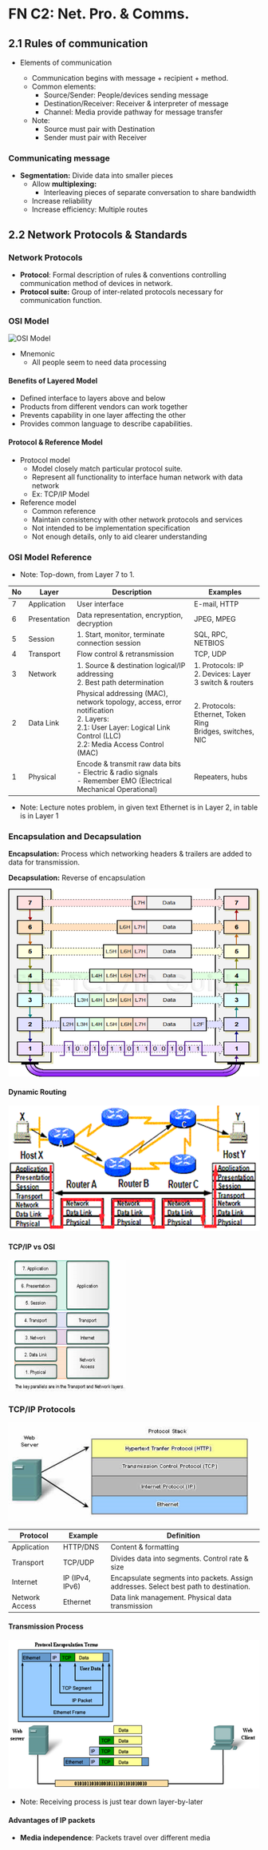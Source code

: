 # FN C2: Net. Pro. & Comms.

## 2.1 Rules of communication

- Elements of communication

  - Communication begins with message + recipient + method.
  - Common elements:
    - Source/Sender: People/devices sending message
    - Destination/Receiver: Receiver & interpreter of message
    - Channel: Media provide pathway for message transfer
  - Note:
    - Source must pair with Destination
    - Sender must pair with Receiver

### Communicating message

- **Segmentation:** Divide data into smaller pieces
  - Allow **multiplexing:** 
    - Interleaving pieces of separate conversation to share bandwidth
  - Increase reliability
  - Increase efficiency: Multiple routes

## 2.2 Network Protocols & Standards

### Network Protocols

- **Protocol**: Formal description of rules & conventions controlling  communication method of devices in network.
- **Protocol suite:** Group of inter-related protocols necessary for communication function.

### OSI Model

![OSI Model](C:%5CUsers%5Cuser300%5Crepo%5Cdco-1820%5Cy2s2%5Cfundamentals-network%5Clecture-img%5Cc2%5Cosi-model)

- Mnemonic
  - All people seem to need data processing

#### Benefits of Layered Model

- Defined interface to layers above and below
- Products from different vendors can work together
- Prevents capability in one layer affecting the other
- Provides common language to describe capabilities.

#### Protocol & Reference Model

- Protocol model
  - Model closely match particular protocol suite.
  - Represent all functionality to interface human network with data network
  - Ex: TCP/IP Model
- Reference model
  - Common reference 
  - Maintain consistency with other network protocols and services
  - Not intended to be implementation specification
  - Not enough details, only to aid clearer understanding

### OSI Model Reference

- Note: Top-down, from Layer 7 to 1.

| No   | Layer        | Description                                                  | Examples                                                     |
| ---- | ------------ | ------------------------------------------------------------ | ------------------------------------------------------------ |
| 7    | Application  | User interface                                               | E-mail, HTTP                                                 |
| 6    | Presentation | Data representation, encryption, decryption                  | JPEG, MPEG                                                   |
| 5    | Session      | 1. Start, monitor, terminate connection session              | SQL, RPC, NETBIOS                                            |
| 4    | Transport    | Flow control & retransmission                                | TCP, UDP                                                     |
| 3    | Network      | 1. Source & destination logical/IP addressing<br />2. Best path determination | 1. Protocols: IP<br />2. Devices: Layer 3 switch & routers   |
| 2    | Data Link    | Physical addressing (MAC), network topology, access, error notification<br />2. Layers: <br />2.1: User Layer: Logical Link Control (LLC)<br />2.2: Media Access Control (MAC) | 2. Protocols: Ethernet, Token Ring<br />Bridges, switches, NIC |
| 1    | Physical     | Encode & transmit raw data bits<br />- Electric & radio signals<br />- Remember EMO (Electrical Mechanical Operational) | Repeaters, hubs                                              |

- Note: Lecture notes problem, in given text Ethernet is in Layer 2, in table is in Layer 1

### Encapsulation and Decapsulation

**Encapsulation:** Process which networking headers & trailers are added to data for transmission.

**Decapsulation:** Reverse of encapsulation

![Encapsulation vs Decapsulation](lecture-img/c2/encap-decap-process.png)

#### Dynamic Routing

![Dynamic Routing](lecture-img/c2/dynamic-routing.png)

#### TCP/IP vs OSI

<img src="lecture-img/c2/tcp-ip-vs-osi-layers.png" alt="TCP/IP VS OSI Layers" style="zoom:50%;" />

### TCP/IP Protocols

![TCP/IP Protocol Stack](lecture-img/c2/tcp-ip-protocol-stack.png)

| Protocol       | Example         | Definition                                                   |
| -------------- | --------------- | ------------------------------------------------------------ |
| Application    | HTTP/DNS        | Content & formatting                                         |
| Transport      | TCP/UDP         | Divides data into segments. Control rate & size              |
| Internet       | IP (IPv4, IPv6) | Encapsulate segments into packets. Assign addresses. Select best path to destination. |
| Network Access | Ethernet        | Data link management. Physical data transmission             |

#### Transmission Process

![TCP/IP Sending Process](lecture-img/c2/tcp-ip-encapsulation-transmission.png)

- Note: Receiving process is just tear down layer-by-later

#### Advantages of IP packets

- **Media independence**: Packets travel over different media


